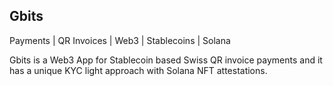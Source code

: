 
## Gbits
Payments | QR Invoices | Web3 | Stablecoins | Solana
  

Gbits is a Web3 App for Stablecoin based Swiss QR invoice payments and it has a unique KYC light approach with Solana NFT attestations.
